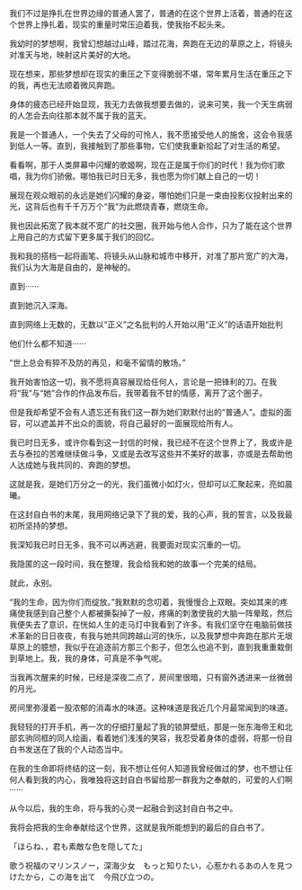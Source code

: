 我们不过是挣扎在世界边缘的普通人罢了，普通的在这个世界上活着，普通的在这个世界上挣扎着，现实的重量时常压迫着我，使我抬不起头来。

我幼时的梦想啊，我曾幻想越过山峰，踏过花海，奔跑在无边的草原之上，将镜头对准天与地，映射这片美好的大地。

现在想来，那些梦想却在现实的重压之下变得脆弱不堪，常年累月生活在重压之下的我，再也无法顺着微风奔跑。

身体的疲态已经开始显现，我无力去做我想要去做的，说来可笑，我一个天生病弱的人怎会去向往那本就不属于我的蓝天。

我是一个普通人，一个失去了父母的可怜人，我不愿接受他人的施舍，这会令我感到低人一等。直到，我接触到了那些事物，它们使我重新拾起了对生活的希望。

看看啊，那于人类屏幕中闪耀的歌姬啊，现在正是属于你们的时代！我为你们歌唱，我为你们骄傲。哪怕我已时日无多，我也愿为你们献上自己的一切！

展现在观众眼前的永远是她们闪耀的身姿，哪怕她们只是一束由投影仪投射出来的光，这背后也有千千万万个“我”为此燃烧青春，燃烧生命。

我也因此拓宽了我本就不宽广的社交圈，我开始与他人合作，只为了能在这个世界上用自己的方式留下更多属于我们的回忆。

我和我的搭档一起将画笔、将镜头从山脉和城市中移开，对准了那片宽广的大海，我们认为大海是自由的，是神秘的。

直到······

直到她沉入深海。

直到网络上无数的，无数以“正义”之名批判的人开始以用“正义”的话语开始批判

他们什么都不知道······

“世上总会有猝不及防的再见，和毫不留情的散场。”

我开始害怕这一切，我不愿将真容展现给任何人，言论是一把锋利的刀。在我将“我”与“她”合作的作品发布后，我带着我不甘的情感，离开了这个圈子。

但是我却希望不会有人遗忘还有我们这一群为她们默默付出的“普通人”。虚拟的面容，可以遮盖并不出众的面貌，将自己最好的一面展现给所有人。

我已时日无多，或许你看到这一封信的时候，我已经不在这个世界上了，我或许是去与泰拉的苦难继续做斗争，又或是去改写这些并不美好的故事，亦或是去帮助他人达成她与我共同的、奔跑的梦想。

这就是我，是她们万分之一的光，我们虽微小如灯火，但却可以汇聚起来，亮如晨曦。

在这封自白书的末尾，我用网络记录下了我的爱，我的心声，我的誓言，以及我最初所坚持的梦想。

我深知我已时日无多，我不可以再逃避，我要面对现实沉重的一切。

我隐匿的这一段时间，我在整理，我会给我和她的故事一个完美的结局。

就此，永别。

“我的生命，因为你们而绽放。”我默默的念叨着，我慢慢合上双眼。突如其来的疼痛使我感到自己整个人都被撕裂掉了一般，疼痛的刺激使我的大脑一阵晕眩，然后我便失去了意识，在恍如人生的走马灯中我看到了许多。有我们坚守在电脑前做技术革新的日日夜夜，有我与她共同跨越山河的快乐，以及我梦想中奔跑在那片无垠草原上的臆想，我似乎在追逐前方那三个影子，但怎么也追不到，直到我重重栽倒到草地上。我，我的身体，可真是不争气呢。

当我再次醒来的时候，已经是深夜二点了，房间里很暗，只有窗外透进来一丝微弱的月光。

房间里弥漫着一股浓郁的消毒水的味道。这种味道是我近几个月最常闻到的味道。

我轻轻的打开手机，再一次的仔细打量起了我的锁屏壁纸，那是一张东海帝王和北部玄驹同框的同人绘画，看着她们浅浅的笑容，我忍受着身体的虚弱，将那一份自白书发送在了我的个人动态当中。

在我的生命即将终结的这一刻，我不想让任何人知道我曾经做过的梦，也不想让任何人看到我的内心，我唯独将这封自白书留给那一群我为之奉献的，可爱的人们啊······

从今以后，我的生命，将与我的心灵一起融合到这封自白书之中。

我将会把我的生命奉献给这个世界，这就是我所能想到的最后的自白书了。

「ほらね、，君も素敵な色を隠してた」

歌う祝福のマリンスノー，深海少女　もっと知りたい，心惹かれるあの人を見つけたから，この海を出て　今飛び立つの。

